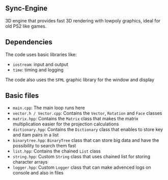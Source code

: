 ## Sync-Engine
3D engine that provides fast 3D rendering with lowpoly graphics, ideal for old PS2 like games.

## Dependencies
The code uses basic libraries like:
 - `iostream`: input and output
 - `time`: timing and logging

The code also uses the `SFML` graphic library for the window and display


## Basic files
 - `main.cpp`: The main loop runs here
 - `vector.h / Vector.cpp`: Contains the `Vector`, `Rotation` and `Face` classes
 - `matrix.hpp`: Contains the `Matrix` class that makes the matrix multiplication easier for the projection calculations
 - `dictionary.hpp`: Contains the `Dictionary` class that enables to store key and itam pairs in a list
 - `binarytree.hpp`: `BinaryTree` class that can store big data and have the possibility to search them fast
 - `list.hpp`: Contains the chained `List` class
 - `string.hpp`: Custom `String` class that uses chained list for storing character arrays
 - `logger.hpp`: Custom `Logger` class that can make advenced logs on console and also in files
